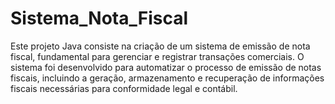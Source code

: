 # Sistema_Nota_Fiscal
Este projeto Java consiste na criação de um sistema de emissão de nota fiscal, fundamental para gerenciar e registrar transações comerciais. O sistema foi desenvolvido para automatizar o processo de emissão de notas fiscais, incluindo a geração, armazenamento e recuperação de informações fiscais necessárias para conformidade legal e contábil.

